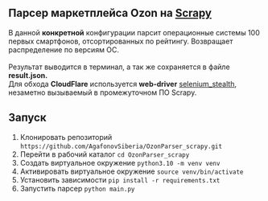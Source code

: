 
## Парсер маркетплейса Ozon на <a href="https://scrapy.org/">Scrapy</a>
В данной **конкретной** конфигурации парсит операционные системы 100 первых смартфонов, отсортированных по рейтингу. Возвращает распределение по версиям ОС.<br><br>
Результат выводится в терминал, а так же сохраняется в файле **result.json.**<br>
Для обхода **CloudFlare** используется **web-driver** <a href="https://pypi.org/project/selenium-stealth/">selenium_stealth</a>, незаметно вызываемый в промежуточном ПО Scrapy.


## Запуск
<ol>
  <li>Клонировать репозиторий <code>https://github.com/AgafonovSiberia/OzonParser_scrapy.git</code>
  <li>Перейти в рабочий каталог <code>cd OzonParser_scrapy</code>
  <li>Создать виртуальное окружение <code>python3.10 -m venv venv</code>
  <li>Активировать виртуальное окружение <code>source venv/bin/activate</code>
  <li>Установить зависимости <code>pip install -r requirements.txt</code>
  <li>Запустить парсер <code>python main.py</code>
</ol>


